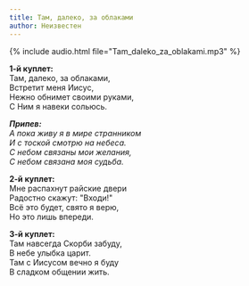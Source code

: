 ```yaml
---
title: Там, далеко, за облаками
author: Неизвестен
---
```

{% include audio.html file="Tam_daleko_za_oblakami.mp3" %}

**1-й куплет:**  
Там, далеко, за облаками,  
Встретит меня Иисус,  
Нежно обнимет своими руками,  
С Ним я навеки сольюсь. 

_**Припев:**  
А пока живу я в мире странником  
И с тоской смотрю на небеса.  
С небом связаны мои желания,  
С небом связана моя судьба._

**2-й куплет:**  
Мне распахнут райские двери  
Радостно скажут: "Входи!"  
Всё это будет, свято я верю,  
Но это лишь впереди. 

**3-й куплет:**  
Там навсегда Скорби забуду,  
В небе улыбка царит.  
Там с Иисусом вечно я буду  
В сладком общении жить.
